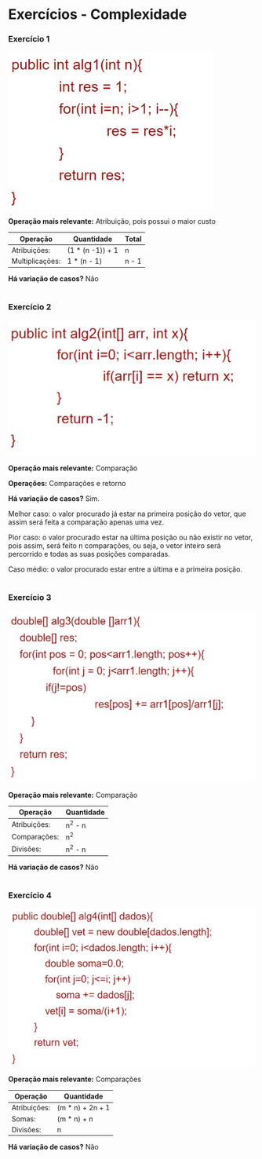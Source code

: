 # Exercícios - Complexidade

### Exercício 1

![Complexidade - Exercicio 1](/relatorio/Imagens/Complexidade/Exc1.jpg)

**Operação mais relevante:** Atribuição, pois possui o maior custo

|Operação   | Quantidade  | Total |
|------|-----------------------------------------|----|
|Atribuições:| (1 * (n -1)) + 1 | n | 
|Multiplicações:| 1 * (n - 1)  | n - 1 |

**Há variação de casos?** Não


#

### Exercício 2

![Complexidade - Exercicio 2](/relatorio/Imagens/Complexidade/Exc2.jpg)

**Operação mais relevante:** Comparação 

**Operações:** Comparações e retorno

**Há variação de casos?** Sim.

Melhor caso: o valor procurado já estar na primeira posição do vetor, que assim será feita a comparação apenas uma vez.

Pior caso: o valor procurado estar na última posição ou não existir no vetor, pois assim, será feito n comparações, ou seja, o vetor inteiro será percorrido e todas as suas posições comparadas.

Caso médio: o valor procurado estar entre a última e a primeira posição.

#

### Exercício 3

![Complexidade - Exercicio 3](/relatorio/Imagens/Complexidade/Exc3.jpg)

**Operação mais relevante:** Comparação


|Operação   | Quantidade  |
|------|-----------------------------------------|
|Atribuições:| n<sup>2</sup> - n  |
|Comparações:| n<sup>2</sup> |
|Divisões:| n<sup>2</sup> - n  |





**Há variação de casos?** Não

#

### Exercício 4

![Complexidade - Exercicio 4](/relatorio/Imagens/Complexidade/Exc4.jpg)

**Operação mais relevante:** Comparações

|Operação    | Quantidade  | 
|------|-----------------------------------------|
|Atribuições:| (m * n) + 2n + 1 |
|Somas:| (m * n) + n  |
|Divisões:| n  | n |

**Há variação de casos?** Não
